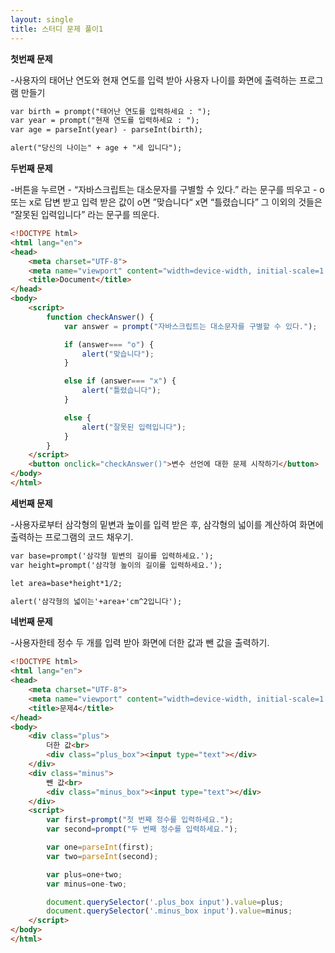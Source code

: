 ```yaml
---
layout: single
title: 스터디 문제 풀이1
---
```


**첫번째 문제**

-사용자의 태어난 연도와 현재 연도를 입력 받아 사용자 나이를 화면에 출력하는 프로그램 만들기

```html
var birth = prompt("태어난 연도를 입력하세요 : ");
var year = prompt("현재 연도를 입력하세요 : ");
var age = parseInt(year) - parseInt(birth);

alert("당신의 나이는" + age + "세 입니다");
```


**두번째 문제**

-버튼을 누르면 - “자바스크립트는 대소문자를 구별할 수 있다.” 라는 문구를 띄우고 - o 또는 x로 답변 받고 
입력 받은 값이 o면 ”맞습니다“ x면 “틀렸습니다” 그 이외의 것들은 “잘못된 입력입니다” 라는 문구를 띄운다.

```html
<!DOCTYPE html>
<html lang="en">
<head>
    <meta charset="UTF-8">
    <meta name="viewport" content="width=device-width, initial-scale=1.0">
    <title>Document</title>
</head>
<body>
    <script>
        function checkAnswer() {
            var answer = prompt("자바스크립트는 대소문자를 구별할 수 있다.");

            if (answer=== "o") {
                alert("맞습니다");
            }

            else if (answer=== "x") {
                alert("틀렸습니다");
            }

            else {
                alert("잘못된 입력입니다");
            }
        }
    </script>
    <button onclick="checkAnswer()">변수 선언에 대한 문제 시작하기</button>
</body>
</html>
```

**세번째 문제**

-사용자로부터 삼각형의 밑변과 높이를 입력 받은 후, 삼각형의 넓이를 계산하여 화면에 출력하는 프로그램의 코드 채우기.

```html
var base=prompt('삼각형 밑변의 길이를 입력하세요.');
var height=prompt('삼각형 높이의 길이를 입력하세요.');

let area=base*height*1/2;

alert('삼각형의 넓이는'+area+'cm^2입니다');
```


**네번째 문제**

-사용자한테 정수 두 개를 입력 받아 화면에 더한 값과 뺀 값을 출력하기.

```html
<!DOCTYPE html>
<html lang="en">
<head>
    <meta charset="UTF-8">
    <meta name="viewport" content="width=device-width, initial-scale=1.0">
    <title>문제4</title>
</head>
<body>
    <div class="plus">
        더한 값<br>
        <div class="plus_box"><input type="text"></div>
    </div>
    <div class="minus">
        뺀 값<br>
        <div class="minus_box"><input type="text"></div>
    </div>
    <script>
        var first=prompt("첫 번째 정수를 입력하세요.");
        var second=prompt("두 번째 정수를 입력하세요.");

        var one=parseInt(first);
        var two=parseInt(second);

        var plus=one+two;
        var minus=one-two;

        document.querySelector('.plus_box input').value=plus;
        document.querySelector('.minus_box input').value=minus;
    </script>
</body>
</html>
```
